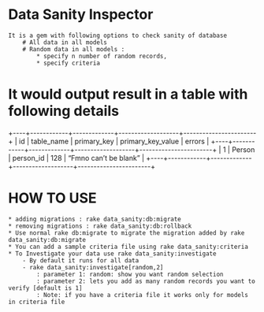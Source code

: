 # Data Sanity Inspector
    It is a gem with following options to check sanity of database
        # All data in all models
        # Random data in all models :
            * specify n number of random records,
            * specify criteria

# It would output result in a table with following details

+----+------------+-------------+-------------------+-----------------------+
| id | table_name | primary_key	| primary_key_value | errors                |
+----+------------+-------------+-------------------+-----------------------+
| 1	 |  Person	  | person_id	| 128	            | “Fmno can’t be blank” |
+----+------------+-------------+-------------------+-----------------------+

# HOW TO USE
    * adding migrations : rake data_sanity:db:migrate
    * removing migrations : rake data_sanity:db:rollback
    * Use normal rake db:migrate to migrate the migration added by rake data_sanity:db:migrate
    * You can add a sample criteria file using rake data_sanity:criteria
    * To Investigate your data use rake data_sanity:investigate
        - By default it runs for all data
        - rake data_sanity:investigate[random,2]
            : parameter 1: random: show you want random selection
            : parameter 2: lets you add as many random records you want to verify [default is 1]
            : Note: if you have a criteria file it works only for models in criteria file
